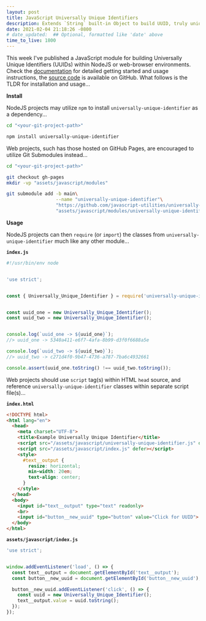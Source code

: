 ```yaml
---
layout: post
title: JavaScript Universally Unique Identifiers
description: Extends `String` built-in Object to build UUID, truly unique for current scope
date: 2021-02-04 21:18:26 -0800
# date_updated:  ## Optional, formatted like 'date' above
time_to_live: 1800
---
```





This week I've published a JavaScript module for building Universally Unique Identifiers (UUIDs) within NodeJS or web-browser environments. Check the [documentation][link__documentation] for detailed getting started and usage instructions, the [source code][link__source] is available on GitHub. What follows is the TLDR for installation and usage...


**Install**


NodeJS projects may utilize `npm` to install `universally-unique-identifier` as a dependency...


```bash
cd "<your-git-project-path>"

npm install universally-unique-identifier
```


Web projects, such has those hosted on GitHub Pages, are encouraged to utilize Git Submodules instead...


```bash
cd "<your-git-project-path>"

git checkout gh-pages
mkdir -vp "assets/javascript/modules"

git submodule add -b main\
                  --name "universally-unique-identifier"\
                  "https://github.com/javascript-utilities/universally-unique-identifier.git"\
                  "assets/javascript/modules/universally-unique-identifier"
```


**Usage**


NodeJS projects can then `require` (or `import`) the classes from `universally-unique-identifier` much like any other module...


**`index.js`**


```javascript
#!/usr/bin/env node


'use strict';


const { Universally_Unique_Identifier } = require('universally-unique-identifier');


const uuid_one = new Universally_Unique_Identifier();
const uuid_two = new Universally_Unique_Identifier();


console.log(`uuid_one -> ${uuid_one}`);
//> uuid_one -> 5340a411-e6f7-4afa-8b99-d3f0f6688a5e

console.log(`uuid_two -> ${uuid_two}`);
//> uuid_two -> c271d4f0-9b47-4736-a787-7ba6c4932661

console.assert(uuid_one.toString() !== uuid_two.toString());
```


Web projects should use `script` tag(s) within HTML `head` source, and reference `universally-unique-identifier` classes within separate script file(s)...


**`index.html`**


```html
<!DOCTYPE html>
<html lang="en">
  <head>
    <meta charset="UTF-8">
    <title>Example Universally Unique Identifier</title>
    <script src="/assets/javascript/universally-unique-identifier.js" defer></script>
    <script src="/assets/javascript/index.js" defer></script>
    <style>
      #text__output {
        resize: horizontal;
        min-width: 20em;
        text-align: center;
      }
    </style>
  </head>
  <body>
    <input id="text__output" type="text" readonly>
    <br>
    <input id="button__new_uuid" type="button" value="Click for UUID">
  </body>
</html>
```


**`assets/javascript/index.js`**


```javascript
'use strict';


window.addEventListener('load', () => {
  const text__output = document.getElementById('text__output');
  const button__new_uuid = document.getElementById('button__new_uuid');

  button__new_uuid.addEventListener('click', () => {
    const uuid = new Universally_Unique_Identifier();
    text__output.value = uuid.toString();
  });
});
```



[link__documentation]: https://github.com/javascript-utilities/universally-unique-identifier/blob/main/.github/README.md "Repository documentation"

[link__source]: https://github.com/javascript-utilities/universally-unique-identifier "Repository source code"

